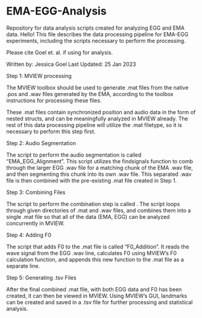 # EMA-EGG-Analysis
Repository for data analysis scripts created for analyzing EGG and EMA data. 
Hello! This file describes the data processing pipeline for EMA-EGG experiments, including the scripts necessary to perform the processing.

Please cite Goel et. al. if using for analysis. 

Written by: Jessica Goel
Last Updated: 25 Jan 2023

Step 1: MVIEW processing

The MVIEW toolbox should be used to generate .mat files from the native .pos and .wav files generated by the EMA, according to the toolbox instructions for processing these files. 

These .mat files contain synchronized position and audio data in the form of nested structs, and can be meaningfully analyzed in MVIEW already. The rest of this data processing pipeline will utilize the .mat filetype, so it is necessary to perform this step first. 

Step 2: Audio Segmentation

The script to perform the audio segmentation is called “EMA_EGG_Alignment”. This script utilizes the findsignals function to comb through the larger EGG .wav file for a matching chunk of the EMA .wav file, and then segmenting this chunk into its own .wav file. This separated .wav file is then combined with the pre-existing .mat file created in Step 1. 

Step 3: Combining Files

The script to perform the combination step is called . The script loops through given directories of .mat and .wav files, and combines them into a single .mat file so that all of the data (EMA, EGG) can be analyzed concurrently in MVIEW. 

Step 4: Adding F0

The script that adds F0 to the .mat file is called “F0_Addition”. It reads the wave signal from the EGG .wav line, calculates F0 using MVIEW’s F0 calculation function, and appends this new function to the .mat file as a separate line. 

Step 5: Generating .tsv Files

After the final combined .mat file, with both EGG data and F0 has been created, it can then be viewed in MVIEW. Using MVIEW’s GUI, landmarks can be created and saved in a .tsv file for further processing and statistical analysis. 
